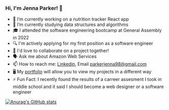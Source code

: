 ### Hi, I'm Jenna Parker! 👋

- 🔭 I’m currently working on a nutrition tracker React app
- 🌱 I’m currently studying data structures and algorithms
- 🎓 I attended the software engineering bootcamp at General Assembly in 2022
- 🔍 I'm actively applying for my first position as a software engineer 
- 👯 I'd love to collaborate on a project together!
- 🗣️ Ask me about Amazon Web Services
- 📫 How to reach me: [Linkedin](https://www.linkedin.com/in/jennaparkerdev/), Email parkerjenna98@gmail.com
- 🖥️ My [portfolio](https://jrp-dev-portfolio.netlify.app/) will allow you to view my projects in a different way
- ⚡ Fun Fact: I recently found the results of a carreer assesment I took in middle school and it said I should become a web designer or a software engineer

[![Anurag's GitHub stats](https://github-readme-stats.vercel.app/api?username=JennaRParker&count_private=true&hide=stars)](https://github.com/JennaRParker/github-readme-stats)



